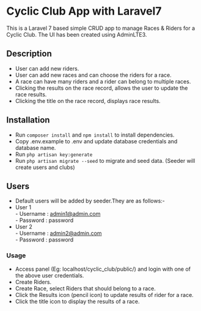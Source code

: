 # Cyclic Club App with Laravel7
This is a Laravel 7 based simple CRUD app to manage Races & Riders for a Cyclic Club.
The UI has been created using AdminLTE3.

## Description
- User can add new riders.
- User can add new races and can choose the riders for a race.
- A race can have many riders and a rider can belong to multiple races.
- Clicking the results on the race record, allows the user to update the race results.
- Clicking the title on the race record, displays race results.

## Installation
- Run ``composer install``  and ``npm install`` to install dependencies. 
- Copy .env.example to .env and update database credentials and database name.
- Run ``php artisan key:generate``
- Run ``php artisan migrate --seed`` to migrate and seed data. (Seeder will create users and clubs)

## Users
- Default users will be added by seeder.They are as follows:-
- User 1  
        - Username : admin1@admin.com  
        - Password : password
- User 2  
        - Username : admin2@admin.com  
        - Password : password

### Usage
- Access panel (Eg: localhost/cyclic_club/public/) and login with one of the above user credentials.
- Create Riders.
- Create Race, select Riders that should belong to a race.
- Click the Results icon (pencil icon) to update results of rider for a race.
- Click the title icon to display the results of a race.

